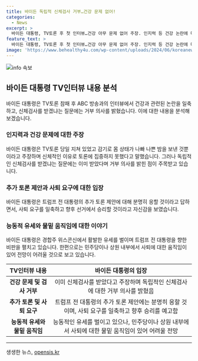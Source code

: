 ```yaml
---
title: 바이든 독립적 신체검사 거부…건강 문제 없어!
categories:
  - News
excerpt: >
  바이든 대통령, TV토론 후 첫 인터뷰…건강 아무 문제 없어 주장. 인지력 등 건강 논란에 대해 거부 의사 표명. TV토론 시 불리해진 점에 대해 트럼프와 추가 토론을 공개적으로 약속하며 자신감 어필. 또한, 트럼프의 말실수를 꼬집으며 앞으로의 임기를 강조. 사퇴론에 대한 압박은 여전히 진행 중. (출처: ABC 방송)
feature_text: >
  바이든 대통령, TV토론 후 첫 인터뷰…건강 아무 문제 없어 주장. 인지력 등 건강 논란에 대해 거부 의사 표명. TV토론 시 불리해진 점에 대해 트럼프와 추가 토론을 공개적으로 약속하며 자신감 어필. 또한, 트럼프의 말실수를 꼬집으며 앞으로의 임기를 강조. 사퇴론에 대한 압박은 여전히 진행 중. (출처: ABC 방송)
image: 'https://www.behealthy4u.com/wp-content/uploads/2024/06/koreanews.jpg'
---
```


<p><img src="https://www.behealthy4u.com/wp-content/uploads/2024/06/koreanews.jpg" alt="info 속보" /></p>

<h2 data-ke-size="size26">바이든 대통령 TV인터뷰 내용 분석</h2>

<p data-ke-size="size16">바이든 대통령은 TV토론 참패 후 ABC 방송과의 인터뷰에서 건강과 관련된 논란을 일축하고, 신체검사를 받겠냐는 질문에는 거부 의사를 밝혔습니다. 이에 대한 내용을 분석해보겠습니다.</p>

<h3 data-ke-size="size24">인지력과 건강 문제에 대한 주장</h3>

<p data-ke-size="size16">바이든 대통령은 TV토론 당일 지쳐 있었고 감기로 몸 상태가 나빠 나쁜 밤을 보낸 것뿐이라고 주장하며 신체적인 이유로 토론에 집중하지 못했다고 말했습니다. 그러나 독립적인 신체검사를 받겠냐는 질문에는 이미 받았다며 거부 의사를 밝힌 점이 주목받고 있습니다.</p>

<h3 data-ke-size="size24">추가 토론 제안과 사퇴 요구에 대한 입장</h3>

<p data-ke-size="size16">바이든 대통령은 트럼프 전 대통령의 추가 토론 제안에 대해 분명히 응할 것이라고 답하면서, 사퇴 요구를 일축하고 향후 선거에서 승리할 것이라고 자신감을 보였습니다.</p>

<h3 data-ke-size="size24">능동적 유세와 물밑 움직임에 대한 이야기</h3>

<p data-ke-size="size16">바이든 대통령은 경합주 위스콘신에서 활발한 유세를 벌이며 트럼프 전 대통령을 향한 비판을 펼치고 있습니다. 한편으로는 민주당이나 상원 내부에서 사퇴에 대한 움직임이 있어 전망이 어려울 것으로 보고 있습니다.</p>

<table>
  <thead>
    <tr>
      <th style="text-align: center;">TV인터뷰 내용</th>
      <th style="text-align: center;">바이든 대통령의 입장</th>
    </tr>
  </thead>
  <tbody>
    <tr>
      <td style="text-align: center; height: 17px;"><b>건강 문제 및 검사 거부</b></td>
      <td style="text-align: center; height: 17px;">이미 신체검사를 받았다고 주장하며 독립적인 신체검사에 대한 거부 의사를 밝혔음</td>
    </tr>
    <tr>
      <td style="text-align: center; height: 17px;"><b>추가 토론 및 사퇴 요구</b></td>
      <td style="text-align: center; height: 17px;">트럼프 전 대통령의 추가 토론 제안에는 분명히 응할 것이며, 사퇴 요구를 일축하고 향후 승리를 예고함</td>
    </tr>
    <tr>
      <td style="text-align: center; height: 17px;"><b>능동적 유세와 물밑 움직임</b></td>
      <td style="text-align: center; height: 17px;">능동적인 유세를 벌이고 있으나, 민주당이나 상원 내부에서 사퇴에 대한 물밑 움직임이 있어 어려울 전망</td>
    </tr>
  </tbody>
</table>

<hr data-ke-size="size24">
생생한 뉴스, <a href="https://opensis.kr" rel="dofollow">opensis.kr</a>


